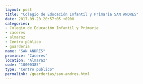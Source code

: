 ```yaml
---
layout: post
title: "Colegio de Educación Infantil y Primaria SAN ANDRES"
date: 2017-09-20 20:57:05 +0200
categories:
- Colegio de Educación Infantil y Primaria
- caceres
- almaraz
- Centro público
- guarderia
name: "SAN ANDRES"
province: "Cáceres"
location: "Almaraz"
code: "10000385"
type: "Centro público"
permalink: /guarderias/san-andres.html
---
```

